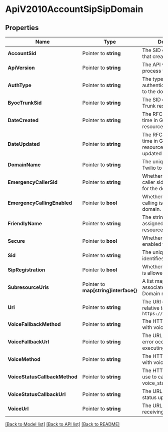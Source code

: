 # ApiV2010AccountSipSipDomain

## Properties

Name | Type | Description | Notes
------------ | ------------- | ------------- | -------------
**AccountSid** | Pointer to **string** | The SID of the Account that created the resource |
**ApiVersion** | Pointer to **string** | The API version used to process the call |
**AuthType** | Pointer to **string** | The types of authentication mapped to the domain |
**ByocTrunkSid** | Pointer to **string** | The SID of the BYOC Trunk resource. |
**DateCreated** | Pointer to **string** | The RFC 2822 date and time in GMT that the resource was created |
**DateUpdated** | Pointer to **string** | The RFC 2822 date and time in GMT that the resource was last updated |
**DomainName** | Pointer to **string** | The unique address on Twilio to route SIP traffic |
**EmergencyCallerSid** | Pointer to **string** | Whether an emergency caller sid is configured for the domain. |
**EmergencyCallingEnabled** | Pointer to **bool** | Whether emergency calling is enabled for the domain. |
**FriendlyName** | Pointer to **string** | The string that you assigned to describe the resource |
**Secure** | Pointer to **bool** | Whether secure SIP is enabled for the domain |
**Sid** | Pointer to **string** | The unique string that identifies the resource |
**SipRegistration** | Pointer to **bool** | Whether SIP registration is allowed |
**SubresourceUris** | Pointer to **map[string]interface{}** | A list mapping resources associated with the SIP Domain resource |
**Uri** | Pointer to **string** | The URI of the resource, relative to `https://api.twilio.com` |
**VoiceFallbackMethod** | Pointer to **string** | The HTTP method used with voice_fallback_url |
**VoiceFallbackUrl** | Pointer to **string** | The URL we call when an error occurs while executing TwiML |
**VoiceMethod** | Pointer to **string** | The HTTP method to use with voice_url |
**VoiceStatusCallbackMethod** | Pointer to **string** | The HTTP method we use to call voice_status_callback_url |
**VoiceStatusCallbackUrl** | Pointer to **string** | The URL that we call with status updates |
**VoiceUrl** | Pointer to **string** | The URL we call when receiving a call |

[[Back to Model list]](../README.md#documentation-for-models) [[Back to API list]](../README.md#documentation-for-api-endpoints) [[Back to README]](../README.md)



